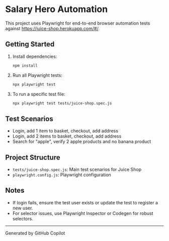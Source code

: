 # Salary Hero Automation

This project uses Playwright for end-to-end browser automation tests against https://juice-shop.herokuapp.com/#/.

## Getting Started

1. Install dependencies:
   ```sh
   npm install
   ```
2. Run all Playwright tests:
   ```sh
   npx playwright test
   ```
3. To run a specific test file:
   ```sh
   npx playwright test tests/juice-shop.spec.js
   ```

## Test Scenarios

- Login, add 1 item to basket, checkout, add address
- Login, add 2 items to basket, checkout, add address
- Search for "apple", verify 2 apple products and no banana product

## Project Structure

- `tests/juice-shop.spec.js`: Main test scenarios for Juice Shop
- `playwright.config.js`: Playwright configuration

## Notes

- If login fails, ensure the test user exists or update the test to register a new user.
- For selector issues, use Playwright Inspector or Codegen for robust selectors.

---

Generated by GitHub Copilot
